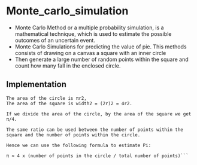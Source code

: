 # Monte_carlo_simulation
  * Monte Carlo Method or a multiple probability simulation, is a mathematical technique, which is used to estimate the possible outcomes of an uncertain event.
  * Monte Carlo Simulations for predicting the value of pie. This methods consists of drawing on a canvas a square with an inner circle
  * Then generate a large number of random points within the square and count how many fall in the enclosed circle.

## Implementation 

```
The area of the circle is πr2,
The area of the square is width2 = (2r)2 = 4r2.

If we divide the area of the circle, by the area of the square we get π/4.

The same ratio can be used between the number of points within the square and the number of points within the circle.

Hence we can use the following formula to estimate Pi:

π ≈ 4 x (number of points in the circle / total number of points)```
